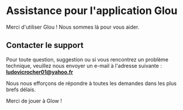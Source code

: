 # Assistance pour l'application Glou

Merci d'utiliser Glou ! Nous sommes là pour vous aider.

## Contacter le support

Pour toute question, suggestion ou si vous rencontrez un problème technique, veuillez nous envoyer un e-mail à l'adresse suivante :
**ludovicrocher01@yahoo.fr**

Nous nous efforçons de répondre à toutes les demandes dans les plus brefs délais.

Merci de jouer à Glow !
